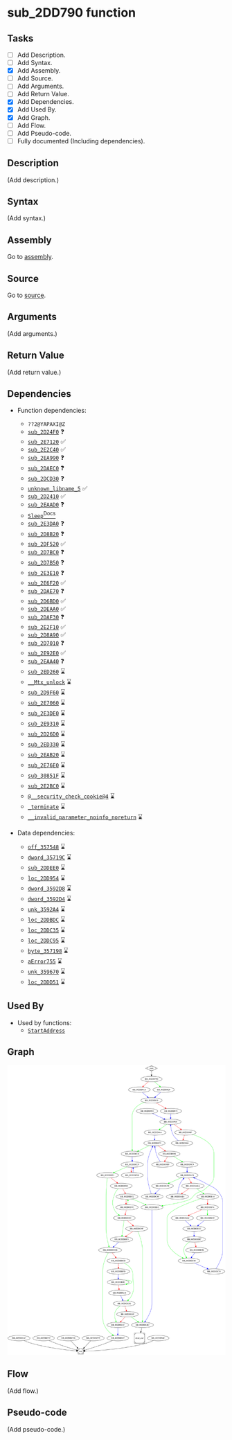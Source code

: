 # sub_2DD790 function

## Tasks

- [ ] Add Description.
- [ ] Add Syntax.
- [X] Add Assembly.
- [ ] Add Source.
- [ ] Add Arguments.
- [ ] Add Return Value.
- [X] Add Dependencies.
- [X] Add Used By.
- [X] Add Graph.
- [ ] Add Flow.
- [ ] Add Pseudo-code.
- [ ] Fully documented (Including dependencies).

## Description

(Add description.)

## Syntax

(Add syntax.)

## Assembly

Go to [assembly](../asm/sub_2DD790.asm).

## Source

Go to [source](../cc/sub_2DD790.cc).

## Arguments

(Add arguments.)

## Return Value

(Add return value.)

## Dependencies

* Function dependencies:
  * `??2@YAPAXI@Z`
  * [`sub_2D24F0`](sub_2D24F0.md) ❓
  * [`sub_2E7120`](sub_2E7120.md) ✅
  * [`sub_2E2C40`](sub_2E2C40.md) ✅
  * [`sub_2EA990`](sub_2EA990.md) ❓
  * [`sub_2DAEC0`](sub_2DAEC0.md) ❓
  * [`sub_2DCD30`](sub_2DCD30.md) ❓
  * [`unknown_libname_5`](unknown_libname_5.md) ✅
  * [`sub_2D2410`](sub_2D2410.md) ✅
  * [`sub_2EAAD0`](sub_2EAAD0.md) ❓
  * [`Sleep`<sup>Docs</sup>](https://docs.microsoft.com/en-us/windows/win32/api/synchapi/nf-synchapi-sleep)
  * [`sub_2E3DA0`](sub_2E3DA0.md) ❓
  * [`sub_2D8B20`](sub_2D8B20.md) ❓
  * [`sub_2DF520`](sub_2DF520.md) ✅
  * [`sub_2D7BC0`](sub_2D7BC0.md) ❓
  * [`sub_2D7B50`](sub_2D7B50.md) ❓
  * [`sub_2E3E10`](sub_2E3E10.md) ❓
  * [`sub_2E6F20`](sub_2E6F20.md) ✅
  * [`sub_2DAE70`](sub_2DAE70.md) ❓
  * [`sub_2D6BD0`](sub_2D6BD0.md) ✅
  * [`sub_2DEAA0`](sub_2DEAA0.md) ✅
  * [`sub_2DAF30`](sub_2DAF30.md) ❓
  * [`sub_2E2F10`](sub_2E2F10.md) ✅
  * [`sub_2D8A90`](sub_2D8A90.md) ✅
  * [`sub_2D7010`](sub_2D7010.md) ❓
  * [`sub_2E92E0`](sub_2E92E0.md) ✅
  * [`sub_2EAA40`](sub_2EAA40.md) ❓
  * [`sub_2ED260`](sub_2ED260.md) ⌛
  * [`__Mtx_unlock`](__Mtx_unlock.md) ⌛
  * [`sub_2D9F60`](sub_2D9F60.md) ⌛
  * [`sub_2E7060`](sub_2E7060.md) ⌛
  * [`sub_2E3DE0`](sub_2E3DE0.md) ⌛
  * [`sub_2E9310`](sub_2E9310.md) ⌛
  * [`sub_2D26D0`](sub_2D26D0.md) ⌛
  * [`sub_2ED330`](sub_2ED330.md) ⌛
  * [`sub_2EAB20`](sub_2EAB20.md) ⌛
  * [`sub_2E76E0`](sub_2E76E0.md) ⌛
  * [`sub_30851F`](sub_30851F.md) ⌛
  * [`sub_2E2BC0`](sub_2E2BC0.md) ⌛
  * [`@__security_check_cookie@4`](@__security_check_cookie@4.md) ⌛
  * [`_terminate`](_terminate.md) ⌛
  * [`__invalid_parameter_noinfo_noreturn`](__invalid_parameter_noinfo_noreturn.md) ⌛


* Data dependencies:
  * [`off_357548`](off_357548.md) ⌛
  * [`dword_35719C`](dword_35719C.md) ⌛
  * [`sub_2DDEE0`](sub_2DDEE0.md) ⌛
  * [`loc_2DD954`](loc_2DD954.md) ⌛
  * [`dword_3592D8`](dword_3592D8.md) ⌛
  * [`dword_3592D4`](dword_3592D4.md) ⌛
  * [`unk_3592A4`](unk_3592A4.md) ⌛
  * [`loc_2DDBDC`](loc_2DDBDC.md) ⌛
  * [`loc_2DDC35`](loc_2DDC35.md) ⌛
  * [`loc_2DDC95`](loc_2DDC95.md) ⌛
  * [`byte_357198`](byte_357198.md) ⌛
  * [`aError755`](aError755.md) ⌛
  * [`unk_359670`](unk_359670.md) ⌛
  * [`loc_2DDD51`](loc_2DDD51.md) ⌛

## Used By

* Used by functions:
  * [`StartAddress`](StartAddress.md)

## Graph

![sub_2DD790 Graph](../svg/sub_2DD790.svg "sub_2DD790 Graph")

## Flow

(Add flow.)

## Pseudo-code

(Add pseudo-code.)
